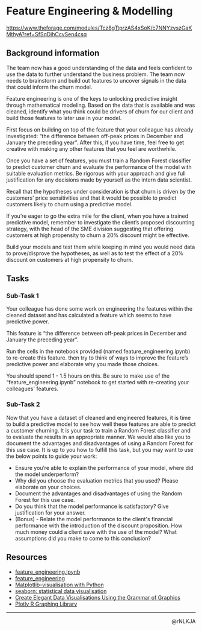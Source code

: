 # Feature Engineering & Modelling

https://www.theforage.com/modules/Tcz8gTtprzAS4xSoK/c7NNYzvszGaKMthyA?ref=SfSqDihCcvSen4csq

## Background information

The team now has a good understanding of the data and feels confident to use the data to further understand the business problem. The team now needs to brainstorm and build out features to uncover signals in the data that could inform the churn model.

Feature engineering is one of the keys to unlocking predictive insight through mathematical modeling. Based on the data that is available and was cleaned, identify what you think could be drivers of churn for our client and build those features to later use in your model.

First focus on building on top of the feature that your colleague has already investigated: “the difference between off-peak prices in December and January the preceding year”. After this, if you have time, feel free to get creative with making any other features that you feel are worthwhile.

Once you have a set of features, you must train a Random Forest classifier to predict customer churn and evaluate the performance of the model with suitable evaluation metrics. Be rigorous with your approach and give full justification for any decisions made by yourself as the intern data scientist.

Recall that the hypotheses under consideration is that churn is driven by the customers’ price sensitivities and that it would be possible to predict customers likely to churn using a predictive model.

If you’re eager to go the extra mile for the client, when you have a trained predictive model, remember to investigate the client’s proposed discounting strategy, with the head of the SME division suggesting that offering customers at high propensity to churn a 20% discount might be effective.

Build your models and test them while keeping in mind you would need data to prove/disprove the hypotheses, as well as to test the effect of a 20% discount on customers at high propensity to churn.

## Tasks

### Sub-Task 1

Your colleague has done some work on engineering the features within the cleaned dataset and has calculated a feature which seems to have predictive power.

This feature is “the difference between off-peak prices in December and January the preceding year”.

Run the cells in the notebook provided (named feature_engineering.ipynb) to re-create this feature. then try to think of ways to improve the feature’s predictive power and elaborate why you made those choices.

You should spend 1 - 1.5 hours on this. Be sure to make use of the “feature_engineering.ipynb” notebook to get started with re-creating your colleagues' features.

### Sub-Task 2

Now that you have a dataset of cleaned and engineered features, it is time to build a predictive model to see how well these features are able to predict a customer churning. It is your task to train a Random Forest classifier and to evaluate the results in an appropriate manner. We would also like you to document the advantages and disadvantages of using a Random Forest for this use case. It is up to you how to fulfill this task, but you may want to use the below points to guide your work:

- Ensure you’re able to explain the performance of your model, where did the model underperform?
- Why did you choose the evaluation metrics that you used? Please elaborate on your choices.
- Document the advantages and disadvantages of using the Random Forest for this use case.
- Do you think that the model performance is satisfactory? Give justification for your answer.
- (Bonus) - Relate the model performance to the client's financial performance with the introduction of the discount proposition. How much money could a client save with the use of the model? What assumptions did you make to come to this conclusion?

## Resources

- [feature_engineering.ipynb](https://cdn.theforage.com/vinternships/companyassets/SKZxezskWgmFjRvj9/BqF6gmrmLunCkdqKM/1639046160748/feature_engineering.ipynb)
- [feature_engineering](https://cdn.theforage.com/vinternships/companyassets/SKZxezskWgmFjRvj9/BqF6gmrmLunCkdqKM/1639046218466/feature_engineering.pdf)
- [Matplotlib-visualisation with Python](https://matplotlib.org/)
- [seaborn: statistical data visualisation](https://seaborn.pydata.org/index.html)
- [Create Elegant Data Visualisations Using the Grammar of Graphics](https://ggplot2.tidyverse.org/)
- [Plotly R Graphing Library](https://plotly.com/r/)

---

<p align=right>@rNLKJA</p>
